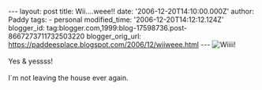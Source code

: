 \-\-- layout: post title: Wii\....weee!! date:
\'2006-12-20T14:10:00.000Z\' author: Paddy tags: - personal
modified\_time: \'2006-12-20T14:12:12.124Z\' blogger\_id:
tag:blogger.com,1999:blog-17598736.post-8667273711732503220
blogger\_orig\_url:
https://paddeesplace.blogspot.com/2006/12/wiiweee.html \-\--
![Wiiii!](https://pics.nakama.ca/61/b8/465ee5d8d06fb861_196.jpg)\
\
Yes & yessss!\
\
I\`m not leaving the house ever again.
